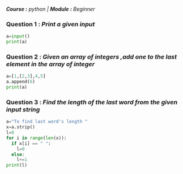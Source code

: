 ***Course :** python |
**Module :** Beginner*


### **Question 1 :** *Print a given input*
```python
a=input()
print(a)
```

### **Question 2 :** *Given an array of integers ,add one to the last element in the array of integer*
```python
a=[1,[2,3],4,5]
a.append(6)
print(a)
```

### **Question 3 :** *Find the length of the last word from the given input string*
```python
a="To find last word's length "
x=a.strip()
l=0
for i in range(len(x)):
  if x[i] == " ":
    l=0
  else:
    l+=1
print(l)
```
